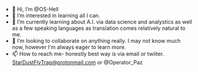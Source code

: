 - 👋 Hi, I’m @OS-Hell
- 👀 I’m interested in learning all I can.
- 🌱 I’m currently learning about A.I. via data science and analystics as well as a few speaking languages as translation comes relatively natural to me.
- 💞️ I’m looking to collaborate on anything really. I may not know much now, however I'm always eager to learn more.
- 📫 How to reach me- honestly best way is via email or twiiter. StarDustFlyTrap@protonmail.com or @Operator_Paz
